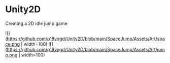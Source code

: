 # Unity2D
Creating a 2D idle jump game


![](https://github.com/p18vogd/Unity2D/blob/main/SpaceJump/Assets/Art/space.png  | width=100)
![](https://github.com/p18vogd/Unity2D/blob/main/SpaceJump/Assets/Art/jump.png | width=100)
